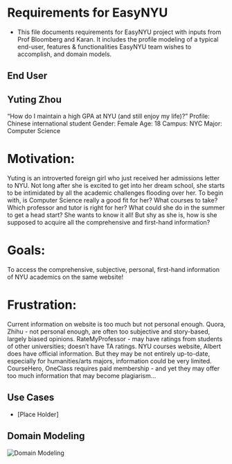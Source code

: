 # Requirements for EasyNYU
- This file documents requirements for EasyNYU project with inputs from Prof Bloomberg and Karan. It includes the profile modeling of a typical end-user, features & functionalities EasyNYU team wishes to accomplish, and domain models.

## End User
## Yuting Zhou 
“How do I maintain a high GPA at NYU (and still enjoy my life)?”
Profile: Chinese international student 
Gender: Female
Age: 18
Campus: NYC
Major: Computer Science

# Motivation: 
Yuting is an introverted foreign girl who just received her admissions letter to NYU. Not long after she is excited to get into her dream school, she starts to be intimidated by all the academic challenges flooding over her. To begin with, is Computer Science really a good fit for her? What courses to take? Which professor and tutor is right for her? What could she do in the summer to get a head start? She wants to know it all! But shy as she is, how is she supposed to acquire all the comprehensive and first-hand information?

# Goals:
To access the comprehensive, subjective, personal, first-hand information of NYU academics on the same website!

# Frustration:
Current information on website is too much but not personal enough.
Quora, Zhihu - not personal enough, are often too subjective and story-based, largely biased opinions.
RateMyProfessor - may have ratings from students of other universities; doesn’t have TA ratings.
 NYU courses website, Albert does have official information. But they may be not entirely up-to-date, especially for humanities/arts majors, information could be very limited.
CourseHero, OneClass requires paid membership - and yet they may offer too much information that may become plagiarism...

## Use Cases
- [Place Holder]

## Domain Modeling
![Domain Modeling](https://github.com/nyu-software-engineering/fall-2019-easy-nyu/blob/domain_modeling/resources/class-diagram.jpeg)
